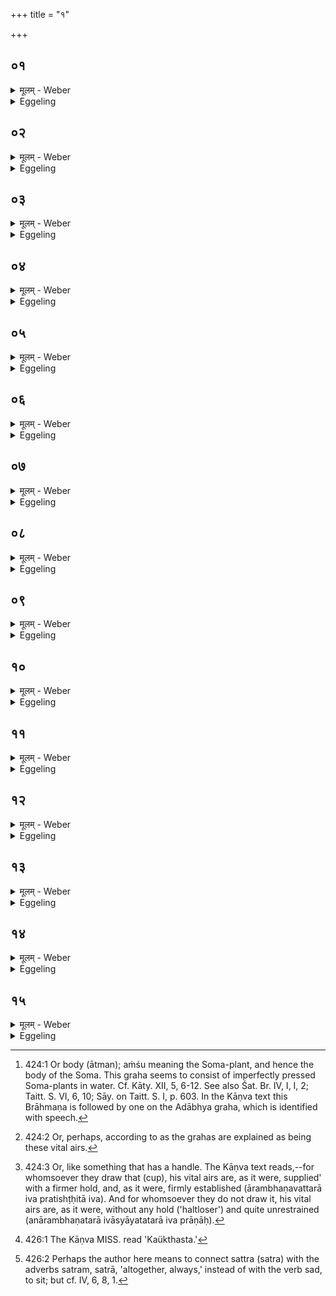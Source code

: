 +++
title = "१"

+++






##  ०१
<details><summary>मूलम् - Weber</summary>

प्रजा᳘पतिर्वा᳘ एष य᳘दंशुः᳟᳟॥  
सो ऽस्यैष᳘ आॗत्मैॗवात्मा ह्य᳘य᳘म् प्रजा᳘पतिस्त᳘दस्यैत᳘मात्मा᳘नं कुर्वन्ति य᳘त्रैतं᳘ गृह्ण᳘न्ति त᳘स्मिन्नेता᳘न्प्राणा᳘न्दधाति य᳘था यथैते᳘ प्राणा ग्र᳘हा व्याख्याय᳘न्ते स᳘ ह स᳘र्वतनूरेव य᳘जमानो ऽमु᳘ष्मिंलोके स᳘म्भवति॥
</details>

<details><summary>Eggeling</summary>

1. Now, the Aṁśu (graha), forsooth, is no other than Prajāpati: that (cup) is his (Yajña's or the

 Sacrificer's) self [^egg_983], for Prajāpati is the self. Hence when they draw that (cup) they produce that self of his. Therein they lay these vital airs, according to as these vital airs, the grahas, are explained [^egg_984]; and verily the sacrificer is born with his whole body in yonder world.

[^egg_983]: 424:1 Or body (ātman); aṁśu meaning the Soma-plant, and hence the body of the Soma. This graha seems to consist of imperfectly pressed Soma-plants in water. Cf. Kāty. XII, 5, 6-12. See also Śat. Br. IV, I, I, 2; Taitt. S. VI, 6, 10; Sāy. on Taitt. S. I, p. 603. In the Kāṇva text this Brāhmaṇa is followed by one on the Adābhya graha, which is identified with speech.

[^egg_984]: 424:2 Or, perhaps, according to as the grahas are explained as being these vital airs.
</details>


##  ०२
<details><summary>मूलम् - Weber</summary>

त᳘दार᳘म्भणवत्॥  
य᳘त्रैतं᳘ गृह्णन्त्य᳘थैत᳘दनारम्भण᳘मिव य᳘त्रैतं न᳘ गृह्ण᳘न्ति त᳘स्माद्वा᳘ अंशुं᳘ गृह्णाति॥
</details>

<details><summary>Eggeling</summary>

2. Where they draw that (cup), then that is (like) having a hold [^egg_985]; and where they do not draw it, then that is (like) having no hold: therefore, then, he draws the Aṁśu.

[^egg_985]: 424:3 Or, like something that has a handle. The Kāṇva text reads,--for whomsoever they draw that (cup), his vital airs are, as it were, supplied' with a firmer hold, and, as it were, firmly established (ārambhaṇavattarā iva pratishṭḥitā iva). And for whomsoever they do not draw it, his vital airs are, as it were, without any hold ('haltloser') and quite unrestrained (anārambhaṇatarā ivāsyāyatatarā iva prāṇāḥ).
</details>


##  ०३
<details><summary>मूलम् - Weber</summary>

तं वा औ᳘दुम्बरेण पा᳘त्रेण गृह्णाति॥  
प्रजा᳘पतिर्वा᳘ एष᳘ प्राजापत्य᳘ उदुम्ब᳘रस्त᳘स्मादौ᳘दुम्बरेण पा᳘त्रेण गृह्णाति॥
</details>

<details><summary>Eggeling</summary>

3. He draws it with a vessel of uḍumbara wood; for that (cup) is Prajāpati, and the uḍumbara tree is Prajāpati's own: therefore he draws it with a vessel of uḍumbara wood.
</details>


##  ०४
<details><summary>मूलम् - Weber</summary>

तं वै च᳘तुःस्रक्तिना पा᳘त्रेण गृह्णाति॥  
त्र᳘यो वा᳘ इमे᳘ लोकास्त᳘दिमा᳘नेव᳘ लोका᳘ᳫं᳘स्तिसृ᳘भिराप्नोति प्रजा᳘पतिर्वा अ᳘तीमां᳘लोकां᳘श्चतुर्थस्त᳘त्प्रजा᳘पतिमेव᳘ चतुॗर्थ्याप्नोति त᳘स्माच्च᳘तुःस्रक्तिना पा᳘त्रेण गृह्णाति॥
</details>

<details><summary>Eggeling</summary>

4. He draws it with a square vessel; for there are here three worlds: these three worlds he obtains by three (corners). And Prajāpati is the fourth over and above these three worlds: thus he obtains Prajāpati by the fourth (corner): therefore he draws it with a square vessel.
</details>


##  ०५
<details><summary>मूलम् - Weber</summary>

स वै᳘ तूष्णी᳘मेव ग्रा᳘वाणमादत्ते᳟॥  
तूष्णी᳘मंशून्नि᳘वपति तूष्णी᳘मप उ᳘पसृजति तूष्णी᳘मुद्यत्य सकृ᳘दभि᳘षुणोति तूष्णी᳘मेनम᳘नवानन्जुहोति त᳘देनम् प्रजा᳘पतिं करोति॥
</details>

<details><summary>Eggeling</summary>

5. Silently he takes up the pressing-stone; silently he throws down the Soma-plants (aṁśu); silently he pours water thereon; silently raising (the stone), he

presses once; silently he offers that (libation) without drawing breath: thus he makes him (the sacrificer) to be Prajāpati.
</details>


##  ०६
<details><summary>मूलम् - Weber</summary>

अ᳘थास्याᳫं हि᳘रण्यम् बद्ध᳘म् भवति॥  
तदु᳘पजिघ्रति स य᳘देवा᳘त्र क्षणुते᳘ वा वि᳘ वा लिश᳘ते ऽमृ᳘तमा᳘युर्हि᳘रण्यं त᳘दमृ᳘तमा᳘युरात्म᳘न्धत्ते॥
</details>

<details><summary>Eggeling</summary>

6. Now there is a piece of gold in that (spoon): that he smells at. And if he either galls or scratches himself at this (sacrifice),--gold being immortal life,--he lays that immortal life into his own self.
</details>


##  ०७
<details><summary>मूलम् - Weber</summary>

त᳘दु होवाच राम औ᳘पतस्विनिः॥  
का᳘ममेव᳘ प्राण्यात्का᳘ममु᳘दन्याद्यद्वै᳘ तूष्णीं᳘ जुहो᳘ति त᳘देॗवैनम् प्रजा᳘पतिं करोतीॗति॥
</details>

<details><summary>Eggeling</summary>

7. As to this Rāma Aupatasvini said, 'Let him freely breathe out and freely breathe in: if he but offers silently, thereby he makes him (the sacrificer) to be Prajāpati.'
</details>


##  ०८
<details><summary>मूलम् - Weber</summary>

अ᳘थास्याᳫं हि᳘रण्यम् बद्द᳘म् भवति॥  
तदु᳘पजिघ्रति स य᳘देवा᳘त्र क्षणुते᳘ वा वि᳘ वा लिश᳘ते ऽमृ᳘तमा᳘युर्हि᳘रण्यं त᳘दमृ᳘तमा᳘युरात्म᳘न्धत्ते॥
</details>

<details><summary>Eggeling</summary>

8. Now there is a piece of gold in that (spoon): that he smells at. And if he either galls or scratches himself at this (sacrifice),--gold being immortal life, he lays that immortal life into his own self.
</details>


##  ०९
<details><summary>मूलम् - Weber</summary>

त᳘दु होवाच बुडिल आ᳘श्वतराश्विः॥  
उद्य᳘त्यैव᳘ गृह्णीयाॗन्नाभि᳘षुणुयादभि᳘षुण्वन्ति वा᳘ अन्या᳘भ्यो देव᳘ताभ्यस्त᳘दन्य᳘था त᳘तः करोति य᳘थो चान्या᳘भ्यो देव᳘ताभ्यो᳘ ऽथ य᳘दुद्य᳘छति त᳘देॗवास्याभि᳘षुतम् भव᳘तीति॥
</details>

<details><summary>Eggeling</summary>

9. As to this Budila Āśvatarāśvi said, 'Let him draw it after merely raising (the stone), and let him not press; for they do press for other deities: thus he does different from what he does for other deities; and in that he raises (the stone) thereby indeed the pressing takes place for him.'
</details>


##  १०
<details><summary>मूलम् - Weber</summary>

त᳘दु होवाच या᳘ज्ञवल्क्यः॥  
अॗभ्येव᳘ षुणुयान्न सो᳘म इ᳘न्द्रम᳘सुतो ममाद ना᳘ब्रह्माणो मघ᳘वानᳫं सुता᳘स इत्यृ᳘षिणाभ्य᳘नूक्तं न वा᳘ अन्य᳘स्यै क᳘स्यै चन᳘ देव᳘तायै सकृ᳘दभि᳘षुणोति त᳘दन्य᳘था त᳘तः करोति य᳘थो चान्या᳘भ्यो देव᳘ताभ्यस्त᳘स्मादॗभ्येव᳘ षुणुयादि᳘ति॥
</details>

<details><summary>Eggeling</summary>

10. As to this Yājñavalkya said, 'Nay, let him press: "The unpressed Soma delighted not the mighty Indra, nor the outpressed draughts without prayer," thus spake the R̥shi (Rig-veda VII, 26, I). For no other deity does he strike but once: thus he does different from what he does for other deities,--therefore let him press!'
</details>


##  ११
<details><summary>मूलम् - Weber</summary>

त᳘स्य द्वा᳘दश प्रथम᳘गर्भाः॥  
पष्ठौॗह्यो द᳘क्षिणा द्वा᳘दश वै मा᳘साः संवत्सर᳘स्य संवत्सरः᳘ प्रजा᳘पतिः प्रजा᳘पतिरंशुस्त᳘देनम् प्रजा᳘पतिं करोति॥
</details>

<details><summary>Eggeling</summary>

11. Twelve heifers pregnant with their first calf are the priests' fee for this (graha). Now there are twelve months in the year, and Prajāpati is the year, and the Aṁśu is Prajāpati: thus he makes him (the sacrificer) to be Prajāpati.
</details>


##  १२
<details><summary>मूलम् - Weber</summary>

ता᳘सां द्वा᳘दश ग᳘र्भाः॥  
ताश्च᳘तुर्विंशतिश्च᳘तुर्विंशतिर्वै᳘ संवत्सर᳘स्यार्धमासाः᳘ संवत्सरः᳘ प्रजा᳘पतिः प्रजा᳘पतिरंशुस्त᳘देनम् प्रजा᳘पतिं करोति॥
</details>

<details><summary>Eggeling</summary>

12. They have twelve embryo calves,--that makes

twenty-four. Now there are twenty-four half-moons in the year, and Prajāpati is the year, and the Aṁśu is Prajāpati: thus he makes him to be Prajāpati.
</details>


##  १३
<details><summary>मूलम् - Weber</summary>

त᳘दु ह कौकूस्तः᳟॥  
च᳘तुर्विंशतिमेॗवैताः᳘ प्रथम᳘गर्भाः पष्ठौहीर्द᳘क्षिणा ददावृषभम् पञ्चविंशᳫं हि᳘रण्यमेत᳘दु ह स᳘ ददौ॥
</details>

<details><summary>Eggeling</summary>

13. Now Kaukūsta [^egg_986] indeed gave as many as twenty-four heifers with their first calf as dakshiṇās, and a bull as the twenty-fifth, and gold; and truly that is what he gave.

[^egg_986]: 426:1 The Kāṇva MISS. read 'Kaükthasta.'
</details>


##  १४
<details><summary>मूलम् - Weber</summary>

स वा᳘ एष न स᳘र्वस्येव ग्रहीत᳘व्यः॥  
आत्मा ह्य᳘स्यैष योॗ न्वेव᳘ ज्ञातस्त᳘स्य ग्रहीत᳘व्यो यो᳘ वास्य प्रियः स्याद्यो᳘ वानूचानो᳘ ऽनूक्तेनैनम् प्राप्नुया᳘त्॥
</details>

<details><summary>Eggeling</summary>

14. This (graha) should not be drawn for every one, since this is his (Yajña's) self. It should only be drawn for one who is well known, or one who is his (the Adhvaryu's) friend, or one who, being learned in sacred lore, would acquire it by his study.
</details>


##  १५
<details><summary>मूलम् - Weber</summary>

सह᳘स्रे ग्रहीत᳘व्यः॥  
स᳘र्वं वै सह᳘स्रᳫं स᳘र्वमेष᳘ सर्ववेदसे᳘ ग्रहीत᳘व्यः स᳘र्वं वै᳘ सर्ववेदसᳫं स᳘र्वमेष᳘ विश्वजि᳘ति स᳘र्वपृष्ठे ग्रहीतव्यः स᳘र्वं वै᳘ विश्वजित्स᳘र्वपृष्ठः स᳘र्वमेष᳘ वाजपे᳘ये राजसू᳘ये ग्रहीत᳘व्यः स᳘र्वᳫं हि त᳘त्सत्त्रे᳘ ग्रहीत᳘व्यः स᳘र्वं वै᳘ सत्त्रᳫं स᳘र्वमेष᳘ एता᳘नि ग्र᳘हणानि॥
</details>
<details><summary>Eggeling</summary>

15. It should be drawn at a (sacrifice with) a thousand (cows as the priests’ fee); for a thousand is everything, and this (graha) is everything. It should be drawn at (a sacrifice) where the entire property is given away, for the entire property is everything, and this (graha) is everything. It should be drawn at a Viśvajit with all the Pr̥shṭḥas, for the Viśvajit ('all-conquering') is everything, and this (cup) is everything. It should be drawn at a Vājapeya and Rājasūya, for that is everything. It should be drawn at a sattra (sacrificial session), for the sattra means everything [^egg_987], and this (cup) means everything. These are the drawings.

[^egg_987]: 426:2 Perhaps the author here means to connect sattra (satra) with the adverbs satram, satrā, 'altogether, always,' instead of with the verb sad, to sit; but cf. IV, 6, 8, 1.
</details>


